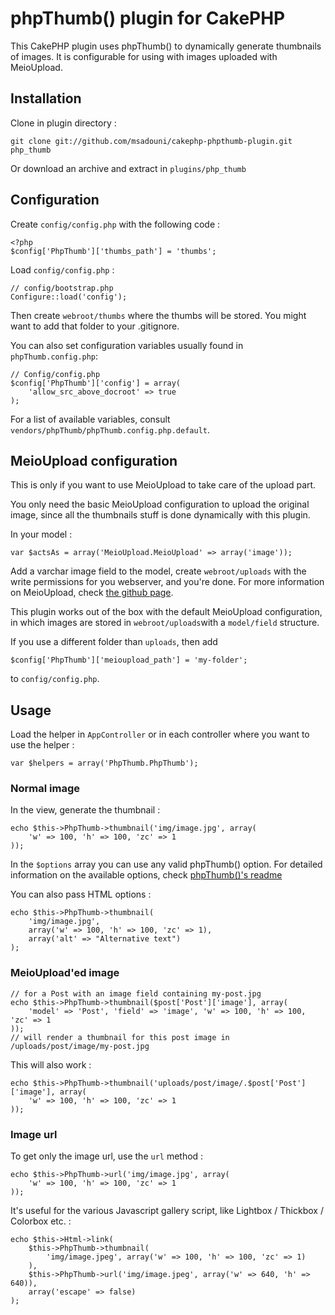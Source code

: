 phpThumb() plugin for CakePHP
=============================

This CakePHP plugin uses phpThumb() to dynamically generate thumbnails of images.
It is configurable for using with images uploaded with MeioUpload.

Installation
------------

Clone in plugin directory :

    git clone git://github.com/msadouni/cakephp-phpthumb-plugin.git php_thumb

Or download an archive and extract in `plugins/php_thumb`

Configuration
-------------

Create `config/config.php` with the following code :

    <?php
    $config['PhpThumb']['thumbs_path'] = 'thumbs';

Load `config/config.php` :

    // config/bootstrap.php
    Configure::load('config');

Then create `webroot/thumbs` where the thumbs will be stored.
You might want to add that folder to your .gitignore.

You can also set configuration variables usually found in `phpThumb.config.php`:

    // Config/config.php
    $config['PhpThumb']['config'] = array(
        'allow_src_above_docroot' => true
    );

For a list of available variables, consult `vendors/phpThumb/phpThumb.config.php.default`.

MeioUpload configuration
------------------------

This is only if you want to use MeioUpload to take care of the upload part.

You only need the basic MeioUpload configuration to upload the original image,
since all the thumbnails stuff is done dynamically with this plugin.

In your model :

    var $actsAs = array('MeioUpload.MeioUpload' => array('image'));

Add a varchar image field to the model, create `webroot/uploads` with the write
permissions for you webserver, and you're done.
For more information on MeioUpload, check [the github page](https://github.com/jrbasso/MeioUpload).

This plugin works out of the box with the default MeioUpload configuration,
in which images are stored in `webroot/uploads`with a `model/field` structure.

If you use a different folder than `uploads`, then add

    $config['PhpThumb']['meioupload_path'] = 'my-folder';

to `config/config.php`.

Usage
-----

Load the helper in `AppController` or in each controller where you want to use the helper :

    var $helpers = array('PhpThumb.PhpThumb');

### Normal image

In the view, generate the thumbnail :

    echo $this->PhpThumb->thumbnail('img/image.jpg', array(
        'w' => 100, 'h' => 100, 'zc' => 1
    ));

In the `$options` array you can use any valid phpThumb() option. For detailed
information on the available options, check [phpThumb()'s readme](http://phpthumb.sourceforge.net/demo/docs/phpthumb.readme.txt)

You can also pass HTML options :

    echo $this->PhpThumb->thumbnail(
        'img/image.jpg',
        array('w' => 100, 'h' => 100, 'zc' => 1),
        array('alt' => "Alternative text")
    );

### MeioUpload'ed image

    // for a Post with an image field containing my-post.jpg
    echo $this->PhpThumb->thumbnail($post['Post']['image'], array(
        'model' => 'Post', 'field' => 'image', 'w' => 100, 'h' => 100, 'zc' => 1
    ));
    // will render a thumbnail for this post image in /uploads/post/image/my-post.jpg

This will also work :

    echo $this->PhpThumb->thumbnail('uploads/post/image/.$post['Post']['image'], array(
        'w' => 100, 'h' => 100, 'zc' => 1
    ));

### Image url

To get only the image url, use the `url` method :

    echo $this->PhpThumb->url('img/image.jpg', array(
        'w' => 100, 'h' => 100, 'zc' => 1
    ));

It's useful for the various Javascript gallery script, like Lightbox / Thickbox / Colorbox etc. :

    echo $this->Html->link(
        $this->PhpThumb->thumbnail(
            'img/image.jpeg', array('w' => 100, 'h' => 100, 'zc' => 1)
        ),
        $this->PhpThumb->url('img/image.jpeg', array('w' => 640, 'h' => 640)),
        array('escape' => false)
    );
